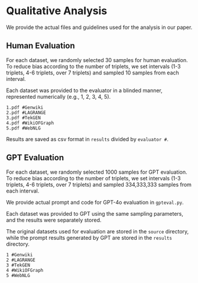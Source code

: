 # Qualitative Analysis
We provide the actual files and guidelines used for the analysis in our paper.

## Human Evaluation
For each dataset, we randomly selected 30 samples for human evaluation. To reduce bias according to the number of triplets, we set intervals (1-3 triplets, 4-6 triplets, over 7 triplets) and sampled 10 samples from each interval.

Each dataset was provided to the evaluator in a blinded manner, represented numerically (e.g., 1, 2, 3, 4, 5).

```
1.pdf #Genwiki
2.pdf #LAGRANGE
3.pdf #TekGEN
4.pdf #WikiOFGraph
5.pdf #WebNLG
```

Results are saved as csv format in ```results``` divided by ```evaluator #```.


## GPT Evaluation
For each dataset, we randomly selected 1000 samples for GPT evaluation. To reduce bias according to the number of triplets, we set intervals (1-3 triplets, 4-6 triplets, over 7 triplets) and sampled 334,333,333 samples from each interval.

We provide actual prompt and code for GPT-4o evaluation in ```gpteval.py```.

Each dataset was provided to GPT using the same sampling parameters, and the results were separately stored.

The original datasets used for evaluation are stored in the ```source``` directory, while the prompt results generated by GPT are stored in the ```results``` directory.

```
1 #Genwiki
2 #LAGRANGE
3 #TekGEN
4 #WikiOFGraph
5 #WebNLG
```